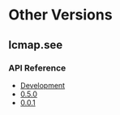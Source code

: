 # Other Versions

## lcmap.see

### API Reference

* [Development](../current)
* [0.5.0](../0.5.0)
* [0.0.1](../0.0.1)
